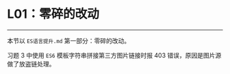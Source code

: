 # L01：零碎的改动

---

本节以 `ES语言提升.md` 第一部分：零碎的改动。

习题 3 中使用 `ES6` 模板字符串拼接第三方图片链接时报 403 错误，原因是图片源做了放盗链处理。